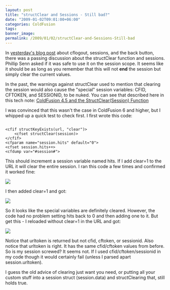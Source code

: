 ```yaml
---
layout: post
title: "structClear and Sessions - Still bad?"
date: "2009-01-02T09:01:00+06:00"
categories: ColdFusion 
tags: 
banner_image: 
permalink: /2009/01/02/structClear-and-Sessions-Still-bad
---
```


In <a href="http://www.raymondcamden.com/index.cfm/2009/1/1/Ask-a-Jedi-cflogout-session-variables-and-the-back-button">yesterday's blog post</a> about cflogout, sessions, and the back button, there was a passing discussion about the structClear function and sessions. Phillip Senn asked if it was safe to use it on the session scope. It seems like it should be as long as you remember that this will not <b>end</b> the session but simply clear the current values.
<!--more-->
In the past, the warnings against structClear used to mention that clearing the session would also cause the "special" session variables: CFID, CFTOKEN, and SESSIONID, to be nuked. You can see that described here in this tech note: <a href="http://kb.adobe.com/selfservice/viewContent.do?externalId=tn_17479">ColdFusion 4.5 and the StructClear(Session) Function</a>

I was convinced that this wasn't the case in ColdFusion 6 and higher, but I whipped up a quick test to check first. I first wrote this code:

<code>
&lt;cfif structKeyExists(url, "clear")&gt;
	&lt;cfset structClear(session)&gt;
&lt;/cfif&gt;
&lt;cfparam name="session.hits" default="0"&gt;
&lt;cfset session.hits++&gt;
&lt;cfdump var="#session#"&gt;
</code>

This should increment a session variable named hits. If I add clear=1 to the URL it will clear the entire session. I ran this code a few times and confirmed it worked fine:

<img src="https://static.raymondcamden.com/images/cfjedi//Picture 130.png">

I then added clear=1 and got:

<img src="https://static.raymondcamden.com/images/cfjedi//Picture 218.png">

So it looks like the special variables are definitely cleared. However, the code had no problem setting hits back to 0 and then adding one to it. But get this - I reloaded without clear=1 in the URL and got:

<img src="https://static.raymondcamden.com/images/cfjedi//Picture 315.png">

Notice that urltoken is returned but not cfid, cftoken, or sessionid. Also notice that urltoken is right. It has the same cfid/cftoken values from before. So is my session screwed? It seems not. If I used cfid/cftoken/sessionid in my code though it would certainly fail (unless I parsed apart session.urltoken). 

I guess the old advice of clearing just want you need, or putting all your custom stuff into a session struct (session.data) and structClearing that, still holds true.